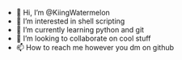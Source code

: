- 👋 Hi, I’m @KiingWatermelon
- 👀 I’m interested in shell scripting
- 🌱 I’m currently learning python and git
- 💞️ I’m looking to collaborate on cool stuff
- 📫 How to reach me however you dm on github

